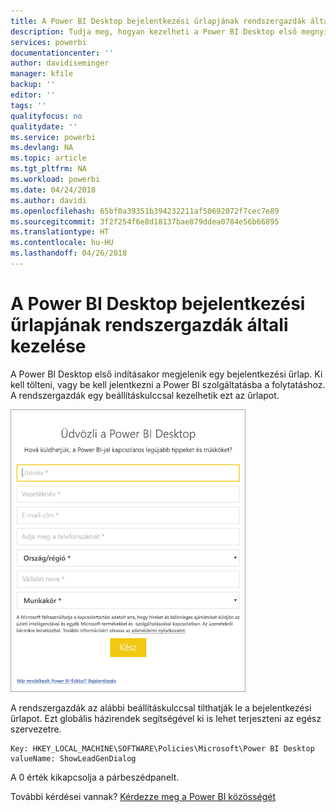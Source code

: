 ```yaml
---
title: A Power BI Desktop bejelentkezési űrlapjának rendszergazdák általi kezelése
description: Tudja meg, hogyan kezelheti a Power BI Desktop első megnyitásakor megjelenő bejelentkezési űrlapot.
services: powerbi
documentationcenter: ''
author: davidiseminger
manager: kfile
backup: ''
editor: ''
tags: ''
qualityfocus: no
qualitydate: ''
ms.service: powerbi
ms.devlang: NA
ms.topic: article
ms.tgt_pltfrm: NA
ms.workload: powerbi
ms.date: 04/24/2018
ms.author: davidi
ms.openlocfilehash: 65bf0a39351b394232211af50692072f7cec7e89
ms.sourcegitcommit: 3f2f254f6e8d18137bae879ddea0784e56b66895
ms.translationtype: HT
ms.contentlocale: hu-HU
ms.lasthandoff: 04/26/2018
---
```

# <a name="how-administrators-can-manage-the-power-bi-desktop-sign-in-form"></a>A Power BI Desktop bejelentkezési űrlapjának rendszergazdák általi kezelése
A Power BI Desktop első indításakor megjelenik egy bejelentkezési űrlap. Ki kell tölteni, vagy be kell jelentkezni a Power BI szolgáltatásba a folytatáshoz. A rendszergazdák egy beállításkulccsal kezelhetik ezt az űrlapot. 

![A Power BI Desktop első indításakor megjelenő bejelentkezési űrlap](media/desktop-admin-sign-in-form/sign-in-form.png)

A rendszergazdák az alábbi beállításkulccsal tilthatják le a bejelentkezési űrlapot. Ezt globális házirendek segítségével ki is lehet terjeszteni az egész szervezetre.

```
Key: HKEY_LOCAL_MACHINE\SOFTWARE\Policies\Microsoft\Power BI Desktop
valueName: ShowLeadGenDialog
```

A 0 érték kikapcsolja a párbeszédpanelt.

További kérdései vannak? [Kérdezze meg a Power BI közösségét](http://community.powerbi.com/)

